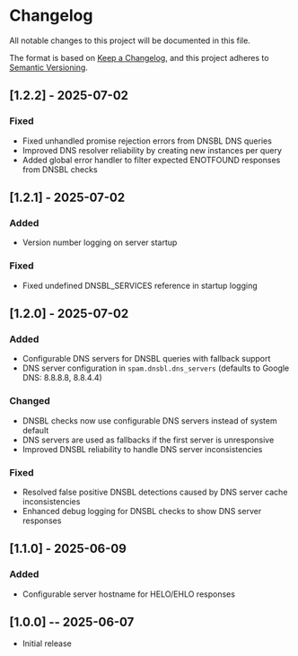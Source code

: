 # Changelog

All notable changes to this project will be documented in this file.

The format is based on [Keep a Changelog](https://keepachangelog.com/en/1.0.0/),
and this project adheres to [Semantic Versioning](https://semver.org/spec/v2.0.0.html).

## [1.2.2] - 2025-07-02

### Fixed
- Fixed unhandled promise rejection errors from DNSBL DNS queries
- Improved DNS resolver reliability by creating new instances per query
- Added global error handler to filter expected ENOTFOUND responses from DNSBL checks

## [1.2.1] - 2025-07-02

### Added
- Version number logging on server startup

### Fixed
- Fixed undefined DNSBL_SERVICES reference in startup logging

## [1.2.0] - 2025-07-02

### Added
- Configurable DNS servers for DNSBL queries with fallback support
- DNS server configuration in `spam.dnsbl.dns_servers` (defaults to Google DNS: 8.8.8.8, 8.8.4.4)

### Changed
- DNSBL checks now use configurable DNS servers instead of system default
- DNS servers are used as fallbacks if the first server is unresponsive
- Improved DNSBL reliability to handle DNS server inconsistencies

### Fixed
- Resolved false positive DNSBL detections caused by DNS server cache inconsistencies
- Enhanced debug logging for DNSBL checks to show DNS server responses

## [1.1.0] - 2025-06-09

### Added
- Configurable server hostname for HELO/EHLO responses

## [1.0.0] -- 2025-06-07

- Initial release
